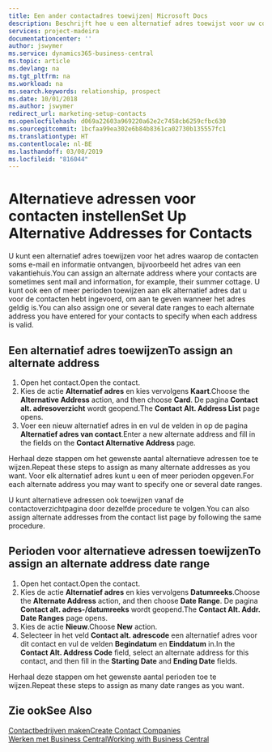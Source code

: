 ```yaml
---
title: Een ander contactadres toewijzen| Microsoft Docs
description: Beschrijft hoe u een alternatief adres toewijst voor uw contactpersonen of prospects, waar ze soms informatie toegestuurd krijgen.
services: project-madeira
documentationcenter: ''
author: jswymer
ms.service: dynamics365-business-central
ms.topic: article
ms.devlang: na
ms.tgt_pltfrm: na
ms.workload: na
ms.search.keywords: relationship, prospect
ms.date: 10/01/2018
ms.author: jswymer
redirect_url: marketing-setup-contacts
ms.openlocfilehash: d069a22603a969220a62e2c7458cb6259cfbc630
ms.sourcegitcommit: 1bcfaa99ea302e6b84b8361ca02730b135557fc1
ms.translationtype: HT
ms.contentlocale: nl-BE
ms.lasthandoff: 03/08/2019
ms.locfileid: "816044"
---
```

# <a name="set-up-alternative-addresses-for-contacts"></a><span data-ttu-id="e25b2-103">Alternatieve adressen voor contacten instellen</span><span class="sxs-lookup"><span data-stu-id="e25b2-103">Set Up Alternative Addresses for Contacts</span></span>
<span data-ttu-id="e25b2-104">U kunt een alternatief adres toewijzen voor het adres waarop de contacten soms e-mail en informatie ontvangen, bijvoorbeeld het adres van een vakantiehuis.</span><span class="sxs-lookup"><span data-stu-id="e25b2-104">You can assign an alternate address where your contacts are sometimes sent mail and information, for example, their summer cottage.</span></span> <span data-ttu-id="e25b2-105">U kunt ook een of meer perioden toewijzen aan elk alternatief adres dat u voor de contacten hebt ingevoerd, om aan te geven wanneer het adres geldig is.</span><span class="sxs-lookup"><span data-stu-id="e25b2-105">You can also assign one or several date ranges to each alternate address you have entered for your contacts to specify when each address is valid.</span></span>

## <a name="to-assign-an-alternate-address"></a><span data-ttu-id="e25b2-106">Een alternatief adres toewijzen</span><span class="sxs-lookup"><span data-stu-id="e25b2-106">To assign an alternate address</span></span>
1. <span data-ttu-id="e25b2-107">Open het contact.</span><span class="sxs-lookup"><span data-stu-id="e25b2-107">Open the contact.</span></span>
2. <span data-ttu-id="e25b2-108">Kies de actie **Alternatief adres** en kies vervolgens **Kaart**.</span><span class="sxs-lookup"><span data-stu-id="e25b2-108">Choose the **Alternative Address** action, and then choose **Card**.</span></span> <span data-ttu-id="e25b2-109">De pagina **Contact alt. adresoverzicht** wordt geopend.</span><span class="sxs-lookup"><span data-stu-id="e25b2-109">The **Contact Alt. Address List** page opens.</span></span>
3. <span data-ttu-id="e25b2-110">Voer een nieuw alternatief adres in en vul de velden in op de pagina **Alternatief adres van contact**.</span><span class="sxs-lookup"><span data-stu-id="e25b2-110">Enter a new alternate address and fill in the fields on the **Contact Alternative Address** page.</span></span>

<span data-ttu-id="e25b2-111">Herhaal deze stappen om het gewenste aantal alternatieve adressen toe te wijzen.</span><span class="sxs-lookup"><span data-stu-id="e25b2-111">Repeat these steps to assign as many alternate addresses as you want.</span></span> <span data-ttu-id="e25b2-112">Voor elk alternatief adres kunt u een of meer perioden opgeven.</span><span class="sxs-lookup"><span data-stu-id="e25b2-112">For each alternate address you may want to specify one or several date ranges.</span></span>

<span data-ttu-id="e25b2-113">U kunt alternatieve adressen ook toewijzen vanaf de contactoverzichtpagina door dezelfde procedure te volgen.</span><span class="sxs-lookup"><span data-stu-id="e25b2-113">You can also assign alternate addresses from the contact list page by following the same procedure.</span></span>

## <a name="to-assign-an-alternate-address-date-range"></a><span data-ttu-id="e25b2-114">Perioden voor alternatieve adressen toewijzen</span><span class="sxs-lookup"><span data-stu-id="e25b2-114">To assign an alternate address date range</span></span>
1. <span data-ttu-id="e25b2-115">Open het contact.</span><span class="sxs-lookup"><span data-stu-id="e25b2-115">Open the contact.</span></span>
2. <span data-ttu-id="e25b2-116">Kies de actie **Alternatief adres** en kies vervolgens **Datumreeks**.</span><span class="sxs-lookup"><span data-stu-id="e25b2-116">Choose the **Alternate Address** action, and then choose **Date Range**.</span></span> <span data-ttu-id="e25b2-117">De pagina **Contact alt. adres-/datumreeks** wordt geopend.</span><span class="sxs-lookup"><span data-stu-id="e25b2-117">The **Contact Alt. Addr. Date Ranges** page opens.</span></span>
3. <span data-ttu-id="e25b2-118">Kies de actie **Nieuw**.</span><span class="sxs-lookup"><span data-stu-id="e25b2-118">Choose **New** action.</span></span>
4. <span data-ttu-id="e25b2-119">Selecteer in het veld **Contact alt. adrescode** een alternatief adres voor dit contact en vul de velden **Begindatum** en **Einddatum** in.</span><span class="sxs-lookup"><span data-stu-id="e25b2-119">In the **Contact Alt. Address Code** field, select an alternate address for this contact, and then fill in the **Starting Date** and **Ending Date** fields.</span></span>

<span data-ttu-id="e25b2-120">Herhaal deze stappen om het gewenste aantal perioden toe te wijzen.</span><span class="sxs-lookup"><span data-stu-id="e25b2-120">Repeat these steps to assign as many date ranges as you want.</span></span>

## <a name="see-also"></a><span data-ttu-id="e25b2-121">Zie ook</span><span class="sxs-lookup"><span data-stu-id="e25b2-121">See Also</span></span>
[<span data-ttu-id="e25b2-122">Contactbedrijven maken</span><span class="sxs-lookup"><span data-stu-id="e25b2-122">Create Contact Companies</span></span>](marketing-create-contact-companies.md)  
[<span data-ttu-id="e25b2-123">Werken met Business Central</span><span class="sxs-lookup"><span data-stu-id="e25b2-123">Working with Business Central</span></span>](ui-work-product.md)
